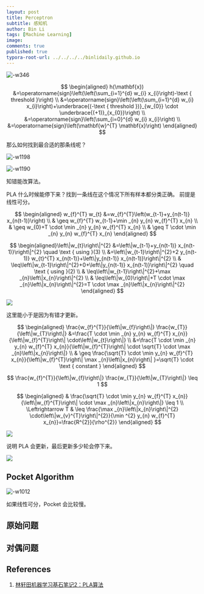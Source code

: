 ```yaml
---
layout: post
title: Perceptron
subtitle: 感知机
author: Bin Li
tags: [Machine Learning]
image: 
comments: true
published: true
typora-root-url: ../../../../binlidaily.github.io
---
```



![-w346](/img/media/15607797105579.jpg)

$$
\begin{aligned} h(\mathbf{x}) &=\operatorname{sign}\left(\left(\sum_{i=1}^{d} w_{i} x_{i}\right)-\text { threshold }\right) \\ &=\operatorname{sign}\left(\left(\sum_{i=1}^{d} w_{i} x_{i}\right)+\underbrace{(-\text { threshold })}_{w_{0}} \cdot \underbrace{(+1)}_{x_{0}}\right) \\ &=\operatorname{sign}\left(\sum_{i=0}^{d} w_{i} x_{i}\right) \\ &=\operatorname{sign}\left(\mathbf{w}^{T} \mathbf{x}\right) \end{aligned}
$$


那么如何找到最合适的那条线呢？

![-w1198](/img/media/15663112216852.jpg)

![-w1190](/img/media/15663113008552.jpg)

知错能改算法。

PLA 什么时候能停下来？找到一条线在这个情况下所有样本都分类正确。 前提是线性可分。

$$
\begin{aligned} w_{f}^{T} w_{t} &=w_{f}^{T}\left(w_{t-1}+y_{n(t-1)} x_{n(t-1)}\right) \\ & \geq w_{f}^{T} w_{t-1}+\min _{n} y_{n} w_{f}^{T} x_{n} \\ & \geq w_{0}+T \cdot \min _{n} y_{n} w_{f}^{T} x_{n} \\ & \geq T \cdot \min _{n} y_{n} w_{f}^{T} x_{n} \end{aligned}
$$

$$
\begin{aligned}\left\|w_{t}\right\|^{2} &=\left\|w_{t-1}+y_{n(t-1)} x_{n(t-1)}\right\|^{2} \quad \text { using }(3) \\ &=\left\|w_{t-1}\right\|^{2}+2 y_{n(t-1)} w_{t}^{T} x_{n(t-1)}+\left\|y_{n(t-1)} x_{n(t-1)}\right\|^{2} \\ & \leq\left\|w_{t-1}\right\|^{2}+0+\left\|y_{n(t-1)} x_{n(t-1)}\right\|^{2} \quad \text { using }(2) \\ & \leq\left\|w_{t-1}\right\|^{2}+\max _{n}\left\|x_{n}\right\|^{2} \\ & \leq\left\|w_{0}\right\|+T \cdot \max _{n}\left\|x_{n}\right\|^{2}=T \cdot \max _{n}\left\|x_{n}\right\|^{2} \end{aligned}
$$

![](/img/media/15663860467640.jpg)

这里能小于是因为有错才更新。

$$
\begin{aligned} \frac{w_{f}^{T}}{\left\|w_{f}\right\|} \frac{w_{T}}{\left\|w_{T}\right\|} &=\frac{T \cdot \min _{n} y_{n} w_{f}^{T} x_{n}}{\left\|w_{f}^{T}\right\| \cdot\left\|w_{t}\right\|} \\ &=\frac{T \cdot \min _{n} y_{n} w_{f}^{T} x_{n}}{\left\|w_{f}^{T}\right\| \cdot \sqrt{T} \cdot \max _{n}\left\|x_{n}\right\|} \\ & \geq \frac{\sqrt{T} \cdot \min y_{n} w_{f}^{T} x_{n}}{\left\|w_{f}^{T}\right\| \max _{n}\left\|x_{n}\right\| }=\sqrt{T} \cdot \text { constant } \end{aligned}
$$

$$
\frac{w_{f}^{T}}{\left\|w_{f}\right\|} \frac{w_{T}}{\left\|w_{T}\right\|} \leq 1
$$

$$
\begin{aligned} & \frac{\sqrt{T} \cdot \min y_{n} w_{f}^{T} x_{n}}{\left\|w_{f}^{T}\right\| \cdot \max _{n}\left\|x_{n}\right\|} \leq 1 \\ \Leftrightarrow T & \leq \frac{\max _{n}\left\|x_{n}\right\|^{2} \cdot\left\|w_{v}^{T}\right\|^{2}}{\min ^{2} y_{n} w_{f}^{T} x_{n}}=\frac{R^{2}}{\rho^{2}} \end{aligned}
$$

![](/img/media/15663862262701.jpg)

说明 PLA 会更新，最后更新多少轮会停下来。

![](/img/media/15663152785447.jpg)


## Pocket Algorithm
![-w1012](/img/media/15663867895418.jpg)

如果线性可分，Pocket 会比较慢。

## 原始问题

## 对偶问题

## References
1. [林轩田机器学习基石笔记2：PLA算法](https://blog.csdn.net/qq_35044025/article/details/79049992)